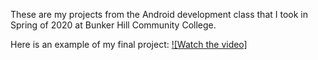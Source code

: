 These are my projects from the Android development class that I took in Spring of 2020 at Bunker Hill Community College.

Here is an example of my final project:
[![Watch the video]](https://github.com/zeekblitz/AndroidStudioProjects/raw/refs/heads/main/PixlPickr/pixlpickr.webm)